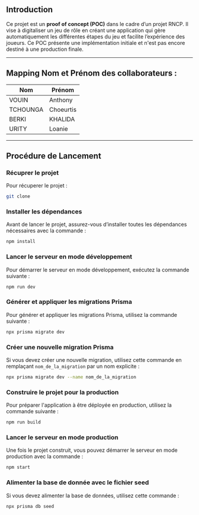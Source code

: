 

## Introduction
Ce projet est un **proof of concept (POC)** dans le cadre d’un projet RNCP. Il vise à digitaliser un jeu de rôle en créant une application qui gère automatiquement les différentes étapes du jeu et facilite l’expérience des joueurs. Ce POC présente une implémentation initiale et n'est pas encore destiné à une production finale.

---

## Mapping Nom et Prénom des collaborateurs :

| Nom           | Prénom     |
|---------------|------------|
| VOUIN         | Anthony    |
| TCHOUNGA      | Choeurtis  |
| BERKI         | KHALIDA    |
| URITY         | Loanie     |
---

## Procédure de Lancement


### Récuprer le projet
Pour récuperer le projet  :
```bash
git clone
```

### Installer les dépendances
Avant de lancer le projet, assurez-vous d’installer toutes les dépendances nécessaires avec la commande :
```bash
npm install
```

### Lancer le serveur en mode développement
Pour démarrer le serveur en mode développement, exécutez la commande suivante :
```bash
npm run dev
```

### Générer et appliquer les migrations Prisma
Pour générer et appliquer les migrations Prisma, utilisez la commande suivante :
```bash
npx prisma migrate dev
```

### Créer une nouvelle migration Prisma
Si vous devez créer une nouvelle migration, utilisez cette commande en remplaçant `nom_de_la_migration` par un nom explicite :
```bash
npx prisma migrate dev --name nom_de_la_migration
```

### Construire le projet pour la production
Pour préparer l'application à être déployée en production, utilisez la commande suivante :
```bash
npm run build
```

### Lancer le serveur en mode production
Une fois le projet construit, vous pouvez démarrer le serveur en mode production avec la commande :
```bash
npm start
```

### Alimenter la base de donnée avec le fichier seed
Si vous devez alimenter la base de données, utilisez cette commande :
```bash
npx prisma db seed
```


